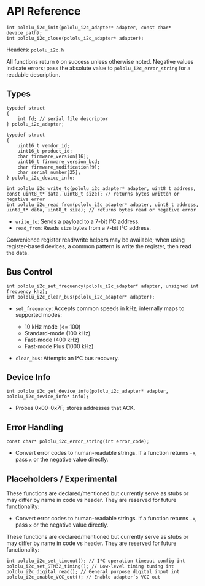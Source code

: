 # API Reference
```aiignore
int pololu_i2c_init(pololu_i2c_adapter* adapter, const char* device_path);
int pololu_i2c_close(pololu_i2c_adapter* adapter);
```
Headers: `pololu_i2c.h`

All functions return `0` on success unless otherwise noted. Negative values indicate errors; pass the absolute value to `pololu_i2c_error_string` for a readable description.

## Types
 
```aiignore
typedef struct 
{ 
    int fd; // serial file descriptor 
} pololu_i2c_adapter;

typedef struct 
{ 
    uint16_t vendor_id; 
    uint16_t product_id; 
    char firmware_version[16]; 
    uint16_t firmware_version_bcd; 
    char firmware_modification[9]; 
    char serial_number[25]; 
} pololu_i2c_device_info;

```
```aiignore
int pololu_i2c_write_to(pololu_i2c_adapter* adapter, uint8_t address, const uint8_t* data, uint8_t size); // returns bytes written or negative error
int pololu_i2c_read_from(pololu_i2c_adapter* adapter, uint8_t address, uint8_t* data, uint8_t size); // returns bytes read or negative error
```
- `write_to`: Sends a payload to a 7-bit I²C address.
- `read_from`: Reads `size` bytes from a 7-bit I²C address.

Convenience register read/write helpers may be available; when using register-based devices, a common pattern is write the register, then read the data.
## Bus Control
```aiignore
int pololu_i2c_set_frequency(pololu_i2c_adapter* adapter, unsigned int frequency_khz); 
int pololu_i2c_clear_bus(pololu_i2c_adapter* adapter);
```

- `set_frequency`: Accepts common speeds in kHz; internally maps to supported modes:
    - 10 kHz mode (<= 100)
    - Standard-mode (100 kHz)
    - Fast-mode (400 kHz)
    - Fast-mode Plus (1000 kHz)

- `clear_bus`: Attempts an I²C bus recovery.

## Device Info

```aiignore
int pololu_i2c_get_device_info(pololu_i2c_adapter* adapter, pololu_i2c_device_info* info);
```
- Probes 0x00–0x7F; stores addresses that ACK.
## Error Handling
```
const char* pololu_i2c_error_string(int error_code);
```
- Convert error codes to human-readable strings. If a function returns `-x`, pass `x` or the negative value directly.
## Placeholders / Experimental

These functions are declared/mentioned but currently serve as stubs or may differ by name in code vs header. They are reserved for future functionality:

- Convert error codes to human-readable strings. If a function returns `-x`, pass `x` or the negative value directly.

These functions are declared/mentioned but currently serve as stubs or may differ by name in code vs header. They are reserved for future functionality:
```
int pololu_i2c_set_timeout(); // I²C operation timeout config int pololu_i2c_set_STM32_timing(); // Low-level timing tuning int pololu_i2c_digital_read(); // General purpose digital input int pololu_i2c_enable_VCC_out(); // Enable adapter’s VCC out
```
